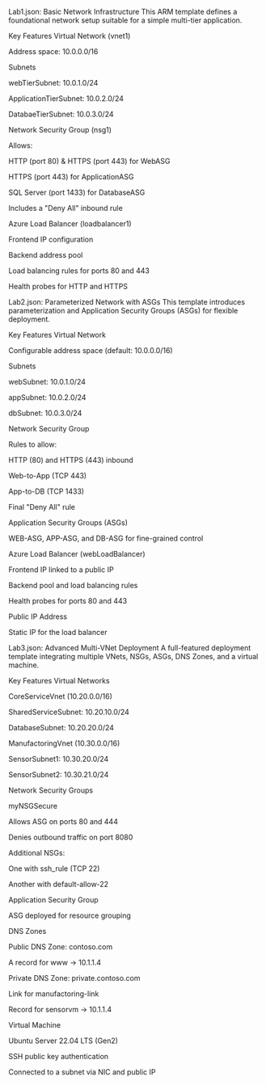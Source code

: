 Lab1.json: Basic Network Infrastructure
This ARM template defines a foundational network setup suitable for a simple multi-tier application.

Key Features
Virtual Network (vnet1)

Address space: 10.0.0.0/16

Subnets

webTierSubnet: 10.0.1.0/24

ApplicationTierSubnet: 10.0.2.0/24

DatabaeTierSubnet: 10.0.3.0/24

Network Security Group (nsg1)

Allows:

HTTP (port 80) & HTTPS (port 443) for WebASG

HTTPS (port 443) for ApplicationASG

SQL Server (port 1433) for DatabaseASG

Includes a "Deny All" inbound rule

Azure Load Balancer (loadbalancer1)

Frontend IP configuration

Backend address pool

Load balancing rules for ports 80 and 443

Health probes for HTTP and HTTPS

 Lab2.json: Parameterized Network with ASGs
This template introduces parameterization and Application Security Groups (ASGs) for flexible deployment.

 Key Features
Virtual Network

Configurable address space (default: 10.0.0.0/16)

Subnets

webSubnet: 10.0.1.0/24

appSubnet: 10.0.2.0/24

dbSubnet: 10.0.3.0/24

Network Security Group

Rules to allow:

HTTP (80) and HTTPS (443) inbound

Web-to-App (TCP 443)

App-to-DB (TCP 1433)

Final "Deny All" rule

Application Security Groups (ASGs)

WEB-ASG, APP-ASG, and DB-ASG for fine-grained control

Azure Load Balancer (webLoadBalancer)

Frontend IP linked to a public IP

Backend pool and load balancing rules

Health probes for ports 80 and 443

Public IP Address

Static IP for the load balancer

 Lab3.json: Advanced Multi-VNet Deployment
A full-featured deployment template integrating multiple VNets, NSGs, ASGs, DNS Zones, and a virtual machine.

 Key Features
Virtual Networks

CoreServiceVnet (10.20.0.0/16)

SharedServiceSubnet: 10.20.10.0/24

DatabaseSubnet: 10.20.20.0/24

ManufactoringVnet (10.30.0.0/16)

SensorSubnet1: 10.30.20.0/24

SensorSubnet2: 10.30.21.0/24

Network Security Groups

myNSGSecure

Allows ASG on ports 80 and 444

Denies outbound traffic on port 8080

Additional NSGs:

One with ssh_rule (TCP 22)

Another with default-allow-22

Application Security Group

ASG deployed for resource grouping

DNS Zones

Public DNS Zone: contoso.com

A record for www → 10.1.1.4

Private DNS Zone: private.contoso.com

Link for manufactoring-link

Record for sensorvm → 10.1.1.4

Virtual Machine

Ubuntu Server 22.04 LTS (Gen2)

SSH public key authentication

Connected to a subnet via NIC and public IP

